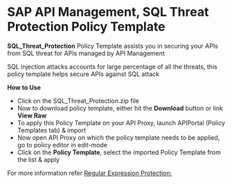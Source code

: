 # SAP API Management, SQL Threat Protection Policy Template 


**SQL_Threat_Protection** Policy Template assists you in securing your APIs from SQL threat for APIs managed by API Management

SQL injection attacks accounts for large percentage of all the threats, this policy template helps secure APIs against SQL attack

**How to Use**

* Click on the SQL_Threat_Protection.zip file
* Now to download policy template, either hit the **Download** button or link **View Raw**
* To apply this Policy Template on your API Proxy, launch APIPortal (Policy Templates tab) & import
* Now open API Proxy on which the policy template needs to be applied, go to policy editor in edit-mode
* Click on the **Policy Template**, select the imported Policy Template from the list & apply

For more information refer [Regular Expression Protection:](https://help.hana.ondemand.com/apim_od/frameset.htm?0118f91793b54ad78de0e831c10bd69f.html)
